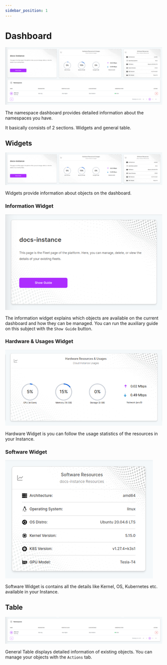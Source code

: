 ```yaml
---
sidebar_position: 1
---
```


# Dashboard

![The namespace dashboard provides detailed information about the namespaces you have.](./img/ns-dashboard.png)

The namespace dashboard provides detailed information about the namespaces you have.

It basically consists of 2 sections. Widgets and general table.

## Widgets

![Namespace Dashboard Widgets](./img/ns-widgets.png)

Widgets provide information about objects on the dashboard.

### Information Widget

![Namespace Dashboard Widgets](./img/ns-info-widget.png)

The information widget explains which objects are available on the current dashboard and how they can be managed. You can run the auxiliary guide on this subject with the `Show Guide` button.

### Hardware & Usages Widget

![Namespace Dashboard Widgets](./img/ns-hardware-widget.png)

Hardware Widget is you can follow the usage statistics of the resources in your Instance.

### Software Widget

![Namespace Dashboard Widgets](./img/ns-software-widget.png)

Software Widget is contains all the details like Kernel, OS, Kubernetes etc. available in your Instance.

## Table

![Instance Table](./img/ns-table.png)

General Table displays detailed information of existing objects. You can manage your objects with the `Actions` tab.
